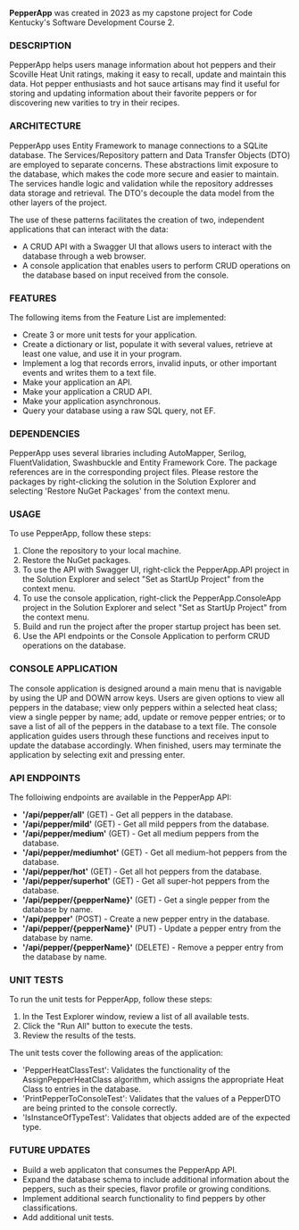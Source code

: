 **PepperApp** was created in 2023 as my capstone project for Code Kentucky's Software Development Course 2.

### DESCRIPTION
PepperApp helps users manage information about hot peppers and their Scoville Heat Unit ratings, making it easy to recall, update and maintain this data.
Hot pepper enthusiasts and hot sauce artisans may find it useful for storing and updating information about their favorite peppers or for discovering new varities to try in their recipes.

### ARCHITECTURE
PepperApp uses Entity Framework to manage connections to a SQLite database.
The Services/Repository pattern and Data Transfer Objects (DTO) are employed to separate concerns.
These abstractions limit exposure to the database, which makes the code more secure and easier to maintain.
The services handle logic and validation while the repository addresses data storage and retrieval.
The DTO's decouple the data model from the other layers of the project.

The use of these patterns facilitates the creation of two, independent applications that can interact with the data: 
- A CRUD API with a Swagger UI that allows users to interact with the database through a web browser.
- A console application that enables users to perform CRUD operations on the database based on input received from the console.

### FEATURES
The following items from the Feature List are implemented:
- Create 3 or more unit tests for your application.
- Create a dictionary or list, populate it with several values, retrieve at least one value, and use it in your program.
- Implement a log that records errors, invalid inputs, or other important events and writes them to a text file.
- Make your application an API.
- Make your application a CRUD API.
- Make your application asynchronous.
- Query your database using a raw SQL query, not EF.

### DEPENDENCIES
PepperApp uses several libraries including AutoMapper, Serilog, FluentValidation, Swashbuckle and Entity Framework Core.
The package references are in the corresponding project files.
Please restore the packages by right-clicking the solution in the Solution Explorer and selecting 'Restore NuGet Packages' from the context menu.

### USAGE
To use PepperApp, follow these steps:
1. Clone the repository to your local machine.
2. Restore the NuGet packages.
3. To use the API with Swagger UI, right-click the PepperApp.API project in the Solution Explorer and select "Set as StartUp Project" from the context menu.
4. To use the console application, right-click the PepperApp.ConsoleApp project in the Solution Explorer and select "Set as StartUp Project" from the context menu.
5. Build and run the project after the proper startup project has been set.
6. Use the API endpoints or the Console Application to perform CRUD operations on the database.

### CONSOLE APPLICATION
The console application is designed around a main menu that is navigable by using the UP and DOWN arrow keys.
Users are given options to view all peppers in the database; view only peppers within a selected heat class; view a single pepper by name; add, update or remove pepper entries; or to save a list of all of the peppers in the database to a text file.
The console application guides users through these functions and receives input to update the database accordingly.
When finished, users may terminate the application by selecting exit and pressing enter.

### API ENDPOINTS
The folloiwing endpoints are available in the PepperApp API:  
- **'/api/pepper/all'**	(GET) - Get all peppers in the database.
- **'/api/pepper/mild'** (GET) - Get all mild peppers from the database.
- **'/api/pepper/medium'** (GET) - Get all medium peppers from the database.
- **'/api/pepper/mediumhot'** (GET) - Get all medium-hot peppers from the database.
- **'/api/pepper/hot'** (GET) - Get all hot peppers from the database.
- **'/api/pepper/superhot'** (GET) - Get all super-hot peppers from the database.
- **'/api/pepper/{pepperName}'** (GET) - Get a single pepper from the database by name.
- **'/api/pepper'**	(POST) - Create a new pepper entry in the database.
- **'/api/pepper/{pepperName}'** (PUT) - Update a pepper entry from the database by name.
- **'/api/pepper/{pepperName}'** (DELETE) - Remove a pepper entry from the database by name.

### UNIT TESTS
To run the unit tests for PepperApp, follow these steps:
1. In the Test Explorer window, review a list of all available tests.
2. Click the "Run All" button to execute the tests.
3. Review the results of the tests.

The unit tests cover the following areas of the application:
- 'PepperHeatClassTest': Validates the functionality of the AssignPepperHeatClass algorithm, which assigns the appropriate Heat Class to entries in the database.
- 'PrintPepperToConsoleTest': Validates that the values of a PepperDTO are being printed to the console correctly.
- 'IsInstanceOfTypeTest': Validates that objects added are of the expected type.

### FUTURE UPDATES
- Build a web applicaton that consumes the PepperApp API.
- Expand the database schema to include additional information about the peppers, such as their species, flavor profile or growing conditions.
- Implement additional search functionality to find peppers by other classifications.
- Add additional unit tests.
